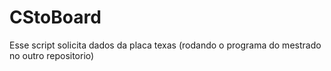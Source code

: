 # CStoBoard

Esse script solicita dados da placa texas (rodando o programa do mestrado no outro repositorio)
